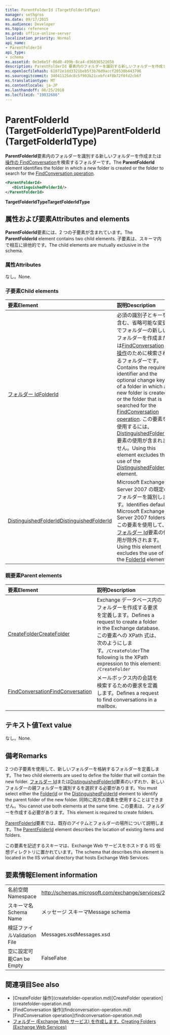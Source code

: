 ```yaml
---
title: ParentFolderId (TargetFolderIdType)
manager: sethgros
ms.date: 09/17/2015
ms.audience: Developer
ms.topic: reference
ms.prod: office-online-server
localization_priority: Normal
api_name:
- ParentFolderId
api_type:
- schema
ms.assetid: 0e3e6e5f-06d0-499b-8ca4-d36036521658
description: ParentFolderId 要素内のフォルダーを識別する新しいフォルダーを作成するか、FindConversation の操作を検索するフォルダーです。
ms.openlocfilehash: 61072e1dd3321beb5f3b76d9accf20530b443796
ms.sourcegitcommit: 34041125dc8c5f993b21cebfc4f8b72f0fd2cb6f
ms.translationtype: MT
ms.contentlocale: ja-JP
ms.lasthandoff: 06/25/2018
ms.locfileid: "19832686"
---
```

# <a name="parentfolderid-targetfolderidtype"></a><span data-ttu-id="7327b-103">ParentFolderId (TargetFolderIdType)</span><span class="sxs-lookup"><span data-stu-id="7327b-103">ParentFolderId (TargetFolderIdType)</span></span>

<span data-ttu-id="7327b-104">**ParentFolderId**要素内のフォルダーを識別する新しいフォルダーを作成または[操作の FindConversation](findconversation-operation.md)を検索するフォルダーです。</span><span class="sxs-lookup"><span data-stu-id="7327b-104">The **ParentFolderId** element identifies the folder in which a new folder is created or the folder to search for the [FindConversation operation](findconversation-operation.md).</span></span>
  
```xml
<ParentFolderId>
   <DistinguishedFolderId/>
</ParentFolderId>
```

<span data-ttu-id="7327b-105">**TargetFolderIdType**</span><span class="sxs-lookup"><span data-stu-id="7327b-105">**TargetFolderIdType**</span></span>

## <a name="attributes-and-elements"></a><span data-ttu-id="7327b-106">属性および要素</span><span class="sxs-lookup"><span data-stu-id="7327b-106">Attributes and elements</span></span>

<span data-ttu-id="7327b-107">**ParentFolderId**要素には、2 つの子要素が含まれています。</span><span class="sxs-lookup"><span data-stu-id="7327b-107">The **ParentFolderId** element contains two child elements.</span></span> <span data-ttu-id="7327b-108">子要素は、スキーマ内で相互に排他的です。</span><span class="sxs-lookup"><span data-stu-id="7327b-108">The child elements are mutually exclusive in the schema.</span></span> 
  
### <a name="attributes"></a><span data-ttu-id="7327b-109">属性</span><span class="sxs-lookup"><span data-stu-id="7327b-109">Attributes</span></span>

<span data-ttu-id="7327b-110">なし。</span><span class="sxs-lookup"><span data-stu-id="7327b-110">None.</span></span>
  
### <a name="child-elements"></a><span data-ttu-id="7327b-111">子要素</span><span class="sxs-lookup"><span data-stu-id="7327b-111">Child elements</span></span>

|<span data-ttu-id="7327b-112">**要素**</span><span class="sxs-lookup"><span data-stu-id="7327b-112">**Element**</span></span>|<span data-ttu-id="7327b-113">**説明**</span><span class="sxs-lookup"><span data-stu-id="7327b-113">**Description**</span></span>|
|:-----|:-----|
|[<span data-ttu-id="7327b-114">フォルダー Id</span><span class="sxs-lookup"><span data-stu-id="7327b-114">FolderId</span></span>](folderid.md) <br/> |<span data-ttu-id="7327b-115">必須の識別子とキーを含む、省略可能な変更でフォルダーの新しいフォルダーを作成または[FindConversation 操作](findconversation-operation.md)のために検索されるフォルダーです。</span><span class="sxs-lookup"><span data-stu-id="7327b-115">Contains the required identifier and the optional change key of a folder in which a new folder is created or the folder that is searched for the [FindConversation operation](findconversation-operation.md).</span></span> <span data-ttu-id="7327b-116">この要素を使用するには、 [DistinguishedFolderId](distinguishedfolderid.md)要素の使用が含まれません。</span><span class="sxs-lookup"><span data-stu-id="7327b-116">Using this element excludes the use of the [DistinguishedFolderId](distinguishedfolderid.md) element.</span></span>  <br/> |
|[<span data-ttu-id="7327b-117">DistinguishedFolderId</span><span class="sxs-lookup"><span data-stu-id="7327b-117">DistinguishedFolderId</span></span>](distinguishedfolderid.md) <br/> |<span data-ttu-id="7327b-118">Microsoft Exchange Server 2007 の既定のフォルダーを識別します。</span><span class="sxs-lookup"><span data-stu-id="7327b-118">Identifies default Microsoft Exchange Server 2007 folders.</span></span> <span data-ttu-id="7327b-119">この要素を使用して、[フォルダー Id](folderid.md)要素の使用が除外されます。</span><span class="sxs-lookup"><span data-stu-id="7327b-119">Using this element excludes the use of the [FolderId](folderid.md) element.</span></span>  <br/> |
   
### <a name="parent-elements"></a><span data-ttu-id="7327b-120">親要素</span><span class="sxs-lookup"><span data-stu-id="7327b-120">Parent elements</span></span>

|<span data-ttu-id="7327b-121">**要素**</span><span class="sxs-lookup"><span data-stu-id="7327b-121">**Element**</span></span>|<span data-ttu-id="7327b-122">**説明**</span><span class="sxs-lookup"><span data-stu-id="7327b-122">**Description**</span></span>|
|:-----|:-----|
|[<span data-ttu-id="7327b-123">CreateFolder</span><span class="sxs-lookup"><span data-stu-id="7327b-123">CreateFolder</span></span>](createfolder.md) <br/> |<span data-ttu-id="7327b-124">Exchange データベース内のフォルダーを作成する要求を定義します。</span><span class="sxs-lookup"><span data-stu-id="7327b-124">Defines a request to create a folder in the Exchange database.</span></span>  <br/> <span data-ttu-id="7327b-125">この要素への XPath 式は、次のようにします。`/CreateFolder`</span><span class="sxs-lookup"><span data-stu-id="7327b-125">The following is the XPath expression to this element:  `/CreateFolder`</span></span> <br/> |
|[<span data-ttu-id="7327b-126">FindConversation</span><span class="sxs-lookup"><span data-stu-id="7327b-126">FindConversation</span></span>](findconversation.md) <br/> |<span data-ttu-id="7327b-127">メールボックス内の会話を検索するための要求を定義します。</span><span class="sxs-lookup"><span data-stu-id="7327b-127">Defines a request to find conversations in a mailbox.</span></span>  <br/> |
   
## <a name="text-value"></a><span data-ttu-id="7327b-128">テキスト値</span><span class="sxs-lookup"><span data-stu-id="7327b-128">Text value</span></span>

<span data-ttu-id="7327b-129">なし。</span><span class="sxs-lookup"><span data-stu-id="7327b-129">None.</span></span>
  
## <a name="remarks"></a><span data-ttu-id="7327b-130">備考</span><span class="sxs-lookup"><span data-stu-id="7327b-130">Remarks</span></span>

<span data-ttu-id="7327b-131">2 つの子要素を使用して、新しいフォルダーを格納するフォルダーを定義します。</span><span class="sxs-lookup"><span data-stu-id="7327b-131">The two child elements are used to define the folder that will contain the new folder.</span></span> <span data-ttu-id="7327b-132">[フォルダー Id](folderid.md)または[DistinguishedFolderId](distinguishedfolderid.md)要素のいずれか、新しいフォルダーの親フォルダーを識別するを選択する必要があります。</span><span class="sxs-lookup"><span data-stu-id="7327b-132">You must select either the [FolderId](folderid.md) or the [DistinguishedFolderId](distinguishedfolderid.md) element to identify the parent folder of the new folder.</span></span> <span data-ttu-id="7327b-133">同時に両方の要素を使用することはできません。</span><span class="sxs-lookup"><span data-stu-id="7327b-133">You cannot use both elements at the same time.</span></span> <span data-ttu-id="7327b-134">この要素は、フォルダーを作成する必要があります。</span><span class="sxs-lookup"><span data-stu-id="7327b-134">This element is required to create folders.</span></span> 
  
<span data-ttu-id="7327b-135">[ParentFolderId](parentfolderid.md)要素では、既存のアイテムとフォルダーの場所について説明します。</span><span class="sxs-lookup"><span data-stu-id="7327b-135">The [ParentFolderId](parentfolderid.md) element describes the location of existing items and folders.</span></span> 
  
<span data-ttu-id="7327b-136">この要素を記述するスキーマは、Exchange Web サービスをホストする IIS 仮想ディレクトリに置かれています。</span><span class="sxs-lookup"><span data-stu-id="7327b-136">The schema that describes this element is located in the IIS virtual directory that hosts Exchange Web Services.</span></span>
  
## <a name="element-information"></a><span data-ttu-id="7327b-137">要素情報</span><span class="sxs-lookup"><span data-stu-id="7327b-137">Element information</span></span>

|||
|:-----|:-----|
|<span data-ttu-id="7327b-138">名前空間</span><span class="sxs-lookup"><span data-stu-id="7327b-138">Namespace</span></span>  <br/> |http://schemas.microsoft.com/exchange/services/2006/messages  <br/> |
|<span data-ttu-id="7327b-139">スキーマ名</span><span class="sxs-lookup"><span data-stu-id="7327b-139">Schema Name</span></span>  <br/> |<span data-ttu-id="7327b-140">メッセージ スキーマ</span><span class="sxs-lookup"><span data-stu-id="7327b-140">Message schema</span></span>  <br/> |
|<span data-ttu-id="7327b-141">検証ファイル</span><span class="sxs-lookup"><span data-stu-id="7327b-141">Validation File</span></span>  <br/> |<span data-ttu-id="7327b-142">Messages.xsd</span><span class="sxs-lookup"><span data-stu-id="7327b-142">Messages.xsd</span></span>  <br/> |
|<span data-ttu-id="7327b-143">空に設定可能</span><span class="sxs-lookup"><span data-stu-id="7327b-143">Can be Empty</span></span>  <br/> |<span data-ttu-id="7327b-144">False</span><span class="sxs-lookup"><span data-stu-id="7327b-144">False</span></span>  <br/> |
   
## <a name="see-also"></a><span data-ttu-id="7327b-145">関連項目</span><span class="sxs-lookup"><span data-stu-id="7327b-145">See also</span></span>

- <span data-ttu-id="7327b-146">
  [CreateFolder 操作](createfolder-operation.md)</span><span class="sxs-lookup"><span data-stu-id="7327b-146">[CreateFolder operation](createfolder-operation.md)</span></span>
- <span data-ttu-id="7327b-147">
  [FindConversation 操作](findconversation-operation.md)</span><span class="sxs-lookup"><span data-stu-id="7327b-147">[FindConversation operation](findconversation-operation.md)</span></span>
- [<span data-ttu-id="7327b-148">フォルダー (Exchange Web サービス) を作成します。</span><span class="sxs-lookup"><span data-stu-id="7327b-148">Creating Folders (Exchange Web Services)</span></span>](http://msdn.microsoft.com/library/3b15b0ec-8691-45ed-9a24-a91ff732d6cf%28Office.15%29.aspx)

